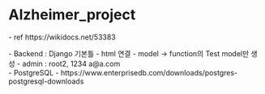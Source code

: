 # Alzheimer_project

<p>
- ref 
https://wikidocs.net/53383
</p>

<p>
- Backend : Django 기본틀
    - html 연결
    - model -> function의 Test model만 생성
    - admin : root2, 1234 a@a.com
<br>
- PostgreSQL 
    - https://www.enterprisedb.com/downloads/postgres-postgresql-downloads
</p>
